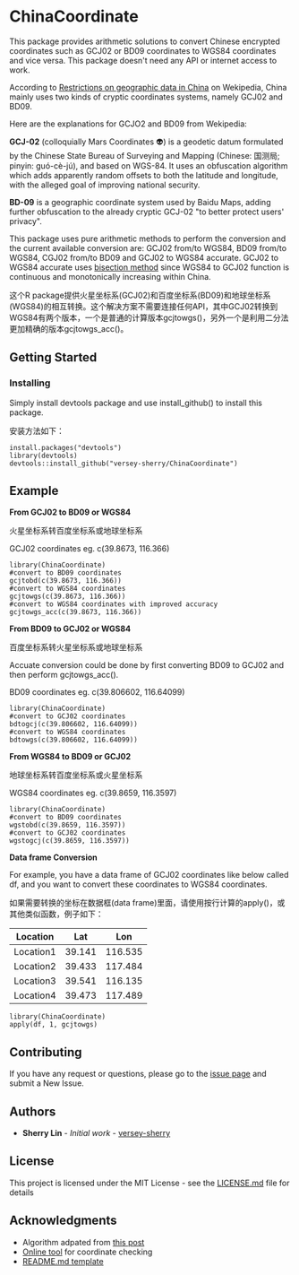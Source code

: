 # ChinaCoordinate

This package provides arithmetic solutions to convert Chinese encrypted coordinates such as GCJ02 or BD09 coordinates to WGS84 coordinates and vice versa. This package doesn't need any API or internet access to work.

According to [Restrictions on geographic data in China](https://en.wikipedia.org/wiki/Restrictions_on_geographic_data_in_China) on Wekipedia, China mainly uses two kinds of cryptic coordinates systems, namely GCJ02 and BD09.

Here are the explanations for GCJO2 and BD09 from Wekipedia:

**GCJ-02** (colloquially Mars Coordinates :alien:) is a geodetic datum formulated by the Chinese State Bureau of Surveying and Mapping (Chinese: 国测局; pinyin: guó-cè-jú), and based on WGS-84. It uses an obfuscation algorithm which adds apparently random offsets to both the latitude and longitude, with the alleged goal of improving national security.

**BD-09** is a geographic coordinate system used by Baidu Maps, adding further obfuscation to the already cryptic GCJ-02 "to better protect users' privacy".

This package uses pure arithmetic methods to perform the conversion and the current available conversion are: GCJ02 from/to WGS84, BD09 from/to WGS84, CGJ02 from/to BD09 and GCJ02 to WGS84 accurate. GCJ02 to WGS84 accurate uses [bisection method](https://en.wikipedia.org/wiki/Bisection_method) since WGS84 to GCJ02 function is continuous and monotonically increasing within China.

这个R package提供火星坐标系(GCJ02)和百度坐标系(BD09)和地球坐标系(WGS84)的相互转换。这个解决方案不需要连接任何API，其中GCJ02转换到WGS84有两个版本，一个是普通的计算版本gcjtowgs()，另外一个是利用二分法更加精确的版本gcjtowgs_acc()。


## Getting Started

### Installing
Simply install devtools package and use install_github() to install this package.

安装方法如下：

```
install.packages("devtools")
library(devtools)
devtools::install_github("versey-sherry/ChinaCoordinate")
```

## Example

**From GCJ02 to BD09 or WGS84**

火星坐标系转百度坐标系或地球坐标系

GCJ02 coordinates eg. c(39.8673, 116.366)

```
library(ChinaCoordinate)
#convert to BD09 coordinates
gcjtobd(c(39.8673, 116.366))
#convert to WGS84 coordinates
gcjtowgs(c(39.8673, 116.366))
#convert to WGS84 coordinates with improved accuracy
gcjtowgs_acc(c(39.8673, 116.366))
```
**From BD09 to GCJ02 or WGS84**

百度坐标系转火星坐标系或地球坐标系

Accuate conversion could be done by first converting BD09 to GCJ02 and then perform gcjtowgs_acc().

BD09 coordinates eg. c(39.806602, 116.64099)

```
library(ChinaCoordinate)
#convert to GCJ02 coordinates
bdtogcj(c(39.806602, 116.64099))
#convert to WGS84 coordinates
bdtowgs(c(39.806602, 116.64099))
```

**From WGS84 to BD09 or GCJ02**

地球坐标系转百度坐标系或火星坐标系

WGS84 coordinates eg. c(39.8659, 116.3597)

```
library(ChinaCoordinate)
#convert to BD09 coordinates
wgstobd(c(39.8659, 116.3597))
#convert to GCJ02 coordinates
wgstogcj(c(39.8659, 116.3597))
```
**Data frame Conversion**

For example, you have a data frame of GCJ02 coordinates like below called df, and you want to convert these coordinates to WGS84 coordinates.

如果需要转换的坐标在数据框(data frame)里面，请使用按行计算的apply()，或其他类似函数，例子如下：

Location | Lat | Lon 
------------ | ------------- | -------------  
Location1 | 39.141 | 116.535
Location2 | 39.433 | 117.484
Location3 | 39.541 | 116.135
Location4 | 39.473 | 117.489

```
library(ChinaCoordinate)
apply(df, 1, gcjtowgs)
```

## Contributing
If you have any request or questions, please go to the [issue page](https://github.com/versey-sherry/ChinaCoordinate/issues) and submit a New Issue.

## Authors

* **Sherry Lin** - *Initial work* - [versey-sherry](https://github.com/versey-sherry)


## License

This project is licensed under the MIT License - see the [LICENSE.md](LICENSE.md) file for details

## Acknowledgments

* Algorithm adpated from [this post](https://segmentfault.com/a/1190000009041866)
* [Online tool](https://tool.lu/coordinate/) for coordinate checking
* [README.md template](https://gist.github.com/PurpleBooth/109311bb0361f32d87a2)
